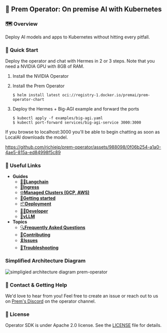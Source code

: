 ## 📡 Prem Operator: On premise AI with Kubernetes

### 🗺 Overview

Deploy AI models and apps to Kubernetes without hitting every pitfall.

### 🚀 Quick Start

Deploy the operator and chat with Hermes in 2 or 3 steps. Note that you need a NVIDIA GPU with 8GB of RAM.

1. Install the NVIDIA Operator
2. Install the Prem Operator
    ```
    $ helm install latest oci://registry-1.docker.io/premai/prem-operator-chart
    ```

3. Deploy the Hermes + Big-AGI example and forward the ports
    ```
    $ kubectl apply -f examples/big-agi.yaml
    $ kubectl port-forward services/big-agi-service 3000:3000
    ```

If you browse to localhost:3000 you'll be able to begin chatting as soon as
LocalAI downloads the model.

https://github.com/richiejp/prem-operator/assets/988098/0f06b254-a1a0-4ae5-815a-ed84998f5c89

### 🔗 Useful Links

- **Guides**
    - [🦜️🔗**Langchain**](./docs/guides/langchain.md)
    - [🧩**Ingress**](./docs/guides/ingress.md)
    - [🌐**Managed Clusters (GCP, AWS)**](./docs/guides/managed_cluster.md)
    - [📜**Getting started**](./docs/getting_started.md)
    - [📦**Deployment**](./docs/deployment.md)
    - [👩‍💻**Developer**](./docs/developer_guide.md)
    - [🧪**vLLM**](./docs/vllm.md)
- **Topics**
    - [🔍**Frequently Asked Questions**](./docs/faq.md)
    - [🤝**Contributing**](./docs/contributing.md)
    - [🎗️**Issues**](./docs/issues.md)
    - [🔧**Troubleshooting**](./docs/troubleshooting.md)

### Simplified Architecture Diagram 

![simpligied architecture diagram prem-operator](https://github.com/premAI-io/prem-operator/assets/19930870/e2ddcb82-7c7d-457e-ade7-12a287212d2d)


### 💌 Contact & Getting Help

We'd love to hear from you! Feel free to create an issue or reach out to us on [Prem's Discord](https://discord.com/invite/kpKk6vYVAn) on the operator channel.

### 📝 License

Operator SDK is under Apache 2.0 license. See the [LICENSE](./LICENSE) file for details.

